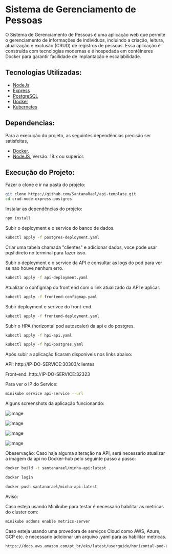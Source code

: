 # Sistema de Gerenciamento de Pessoas

O Sistema de Gerenciamento de Pessoas é uma aplicação web que permite o gerenciamento de informações de indivíduos, incluindo a criação, leitura, atualização e exclusão (CRUD) de registros de pessoas. Essa aplicação é construída com tecnologias modernas e é hospedada em contêineres Docker para garantir facilidade de implantação e escalabilidade.

## Tecnologias Utilizadas:

- [NodeJs](https://nodejs.org/en/docs)
- [Express](https://expressjs.com/pt-br/)
- [PostgreSQL](https://www.postgresql.org/)
- [Docker](https://docs.docker.com/)
- [Kubernetes](https://kubernetes.io/docs/home/)

## Dependencias:
Para a execução do projeto, as seguintes dependências precisão ser satisfeitas,
- [Docker](https://docs.docker.com/get-docker/).
- [NodeJS](https://nodejs.org/en), Versão: 18.x ou superior.


## Execução do Projeto:
Fazer o clone e ir na pasta do projeto:

```sh
git clone https://github.com/SantanaRael/api-template.git
cd crud-node-express-postgres
```

Instalar as dependências do projeto:

```sh
npm install
```

Subir o deployment e o service do banco de dados.

```sh
kubectl apply -f postgres-deployment.yaml
```

Criar uma tabela chamada "clientes" e adicionar dados, voce pode usar pqsl direto no terminal para fazer isso.


Subir o deployment e o service da API e consultar as logs do pod para ver se nao houve nenhum erro.

```sh
kubectl apply -f api-deployment.yaml
```

Atualizar o configmap do front end com o link atualizado da API e aplicar.

```sh
kubectl apply -f frontend-configmap.yaml
```


Subir deployment e serivce do front-end.

```sh
kubectl apply -f frontend-deployment.yaml
```


Subir o HPA (horizontal pod autoscaler) da api e do postgres.

```sh
kubectl apply -f hpi-api.yaml

kubectl apply -f hpi-postgres.yaml
```


Após subir a aplicação ficaram disponiveis nos links abaixo:

API: http://IP-DO-SERVICE:30303/clientes

Front-end: http://IP-DO-SERVICE:32323

Para ver o IP do Service:

```sh
minikube service api-service --url
```



Alguns screenshots da aplicação funcionando:


![image](https://github.com/SantanaRael/crud-node-express-postgres/assets/73674173/41700045-6fe7-46e6-9047-f8bdf2c471ad)

![image](https://github.com/SantanaRael/crud-node-express-postgres/assets/73674173/dbd86823-1a34-4503-9450-03331ff2af32)

![image](https://github.com/SantanaRael/crud-node-express-postgres/assets/73674173/69527daa-d17e-4d39-aff0-e30e13de106f)

![image](https://github.com/SantanaRael/crud-node-express-postgres/assets/73674173/a990bd30-7d94-4601-bacc-dadf0ff805fe)




Obeservação: Caso haja alguma alteração na API, será necessario atualizar a imagem da api no Docker-hub pelo seguinte passo a passo:


```sh
docker build -t santanarael/minha-api:latest .

docker login

docker push santanarael/minha-api:latest 
```


Aviso: 

Caso esteja usando Minikube para testar é necessario habilitar as metricas do cluster com:

```sh
minikube addons enable metrics-server
```

Caso esteja usando uma provedora de serviços Cloud como AWS, Azure, GCP etc. é necessario adicionar um arquivo .yaml para as habilitar metricas.

```sh
https://docs.aws.amazon.com/pt_br/eks/latest/userguide/horizontal-pod-autoscaler.html
```
